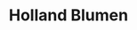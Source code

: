 ---
title: "Holland Blumen"
url: /klagenfurt-am-woerthersee/holland-blumen-st-veiter-strasse/
shop: Blumen
---